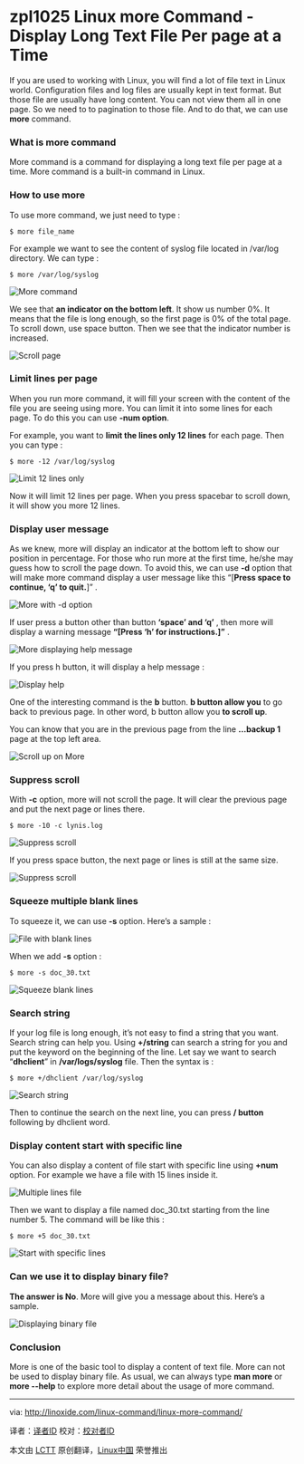 zpl1025
Linux more Command - Display Long Text File Per page at a Time
================================================================================
If you are used to working with Linux, you will find a lot of file text in Linux world. Configuration files and log files are usually kept in text format. But those file are usually have long content. You can not view them all in one page. So we need to to pagination to those file. And to do that, we can use **more** command.

### What is more command ###

More command is a command for displaying a long text file per page at a time. More command is a built-in command in Linux.

### How to use more ###

To use more command, we just need to type :

    $ more file_name

For example we want to see the content of syslog file located in /var/log directory. We can type :

    $ more /var/log/syslog

![More command](http://linoxide.com/wp-content/uploads/2014/01/more.png)

We see that **an indicator on the bottom left**. It show us number 0%. It means that the file is long enough, so the first page is 0% of the total page. To scroll down, use space button. Then we see that the indicator number is increased.

![Scroll page](http://linoxide.com/wp-content/uploads/2014/01/more_2.png)

### Limit lines per page ###

When you run more command, it will fill your screen with the content of the file you are seeing using more. You can limit it into some lines for each page. To do this you can use **-num option**.

For example, you want to **limit the lines only 12 lines** for each page. Then you can type :

    $ more -12 /var/log/syslog

![Limit 12 lines only](http://linoxide.com/wp-content/uploads/2014/01/more_12.png)

Now it will limit 12 lines per page. When you press spacebar to scroll down, it will show you more 12 lines.

### Display user message ###

As we knew, more will display an indicator at the bottom left to show our position in percentage. For those who run more at the first time, he/she may guess how to scroll the page down. To avoid this, we can use **-d** option that will make more command display a user message like this “[**Press space to continue, ‘q’ to quit.**]” .

![More with -d option](http://linoxide.com/wp-content/uploads/2014/01/more_d1.png)

If user press a button other than button **‘space’ and ‘q’** , then more will display a warning message **“[Press ‘h’ for instructions.]”** .

![More displaying help message](http://linoxide.com/wp-content/uploads/2014/01/more_d2.png)

If you press h button, it will display a help message :

![Display help](http://linoxide.com/wp-content/uploads/2014/01/more_dh.png)

One of the interesting command is the **b** button. **b button allow you** to go back to previous page. In other word, b button allow you **to scroll up**.

You can know that you are in the previous page from the line **…backup 1** page at the top left area.

![Scroll up on More](http://linoxide.com/wp-content/uploads/2014/01/more_back.png)

### Suppress scroll ###

With **-c** option, more will not scroll the page. It will clear the previous page and put the next page or lines there.

    $ more -10 -c lynis.log

![Suppress scroll](http://linoxide.com/wp-content/uploads/2014/01/more_c.png)

If you press space button, the next page or lines is still at the same size.

![Suppress scroll](http://linoxide.com/wp-content/uploads/2014/01/more_c2.png)

### Squeeze multiple blank lines ###

To squeeze it, we can use **-s** option. Here’s a sample :

![File with blank lines](http://linoxide.com/wp-content/uploads/2014/01/more_s.png)

When we add **-s** option :

    $ more -s doc_30.txt

![Squeeze blank lines](http://linoxide.com/wp-content/uploads/2014/01/more_s2.png)

### Search string ###

If your log file is long enough, it’s not easy to find a string that you want. Search string can help you. Using **+/string** can search a string for you and put the keyword on the beginning of the line. Let say we want to search “**dhclient**” in **/var/logs/syslog** file. Then the syntax is :

    $ more +/dhclient /var/log/syslog

![Search string](http://linoxide.com/wp-content/uploads/2014/01/more_string.png)

Then to continue the search on the next line, you can press **/ button** following by dhclient word.

### Display content start with specific line ###

You can also display a content of file start with specific line using **+num** option. For example we have a file with 15 lines inside it.

![Multiple lines file](http://linoxide.com/wp-content/uploads/2014/01/more_num1.png)

Then we want to display a file named doc_30.txt starting from the line number 5. The command will be like this :

    $ more +5 doc_30.txt

![Start with specific lines](http://linoxide.com/wp-content/uploads/2014/01/more_num2.png)

### Can we use it to display binary file? ###

**The answer is No**. More will give you a message about this. Here’s a sample.

![Displaying binary file](http://linoxide.com/wp-content/uploads/2014/01/more_binary.png)

### Conclusion ###

More is one of the basic tool to display a content of text file. More can not be used to display binary file. As usual, we can always type **man more** or **more --help** to explore more detail about the usage of more command.

--------------------------------------------------------------------------------

via: http://linoxide.com/linux-command/linux-more-command/

译者：[译者ID](https://github.com/译者ID) 校对：[校对者ID](https://github.com/校对者ID)

本文由 [LCTT](https://github.com/LCTT/TranslateProject) 原创翻译，[Linux中国](http://linux.cn/) 荣誉推出
